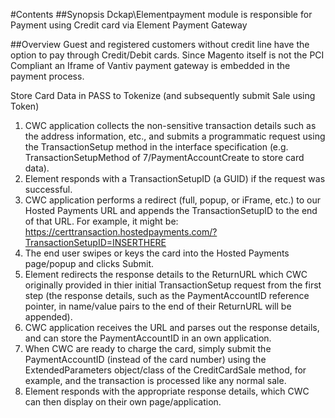 #Contents
##Synopsis
Dckap\Elementpayment module is responsible for Payment using Credit card via Element Payment Gateway

##Overview
Guest and registered customers without credit line have the option to pay through Credit/Debit cards. Since Magento itself is not the PCI Compliant an Iframe of Vantiv payment gateway is embedded in the payment process.

Store Card Data in PASS to Tokenize (and subsequently submit Sale using Token)

1. CWC application collects the non-sensitive transaction details such as the address information, etc., and submits a programmatic request using the TransactionSetup method in the interface specification (e.g. TransactionSetupMethod of 7/PaymentAccountCreate to store card data).
2. Element responds with a TransactionSetupID (a GUID) if the request was successful.
3. CWC application performs a redirect (full, popup, or iFrame, etc.) to our Hosted Payments URL and appends the TransactionSetupID to the end of that URL. For example, it might be: https://certtransaction.hostedpayments.com/?TransactionSetupID=INSERTHERE
4. The end user swipes or keys the card into the Hosted Payments page/popup and clicks Submit.
5. Element redirects the response details to the ReturnURL which CWC originally provided in thier initial TransactionSetup request from the first step (the response details, such as the PaymentAccountID reference pointer, in name/value pairs to the end of their ReturnURL will be appended).
6. CWC application receives the URL and parses out the response details, and can store the PaymentAccountID in an own application.
7. When CWC are ready to charge the card, simply submit the PaymentAccountID (instead of the card number) using the ExtendedParameters object/class of the CreditCardSale method, for example, and the transaction is processed like any normal sale.
8. Element responds with the appropriate response details, which CWC can then display on their own page/application.
